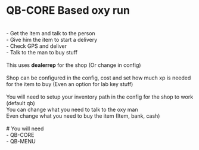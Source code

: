 # QB-CORE Based oxy run
</br>
- Get the item and talk to the person
</br>
- Give him the item to start a delivery
</br>
- Check GPS and deliver
</br>
- Talk to the man to buy stuff
</br>
</br>
This uses <b>dealerrep</b> for the shop (Or change in config)
</br>
</br>
Shop can be configured in the config, cost and set how much xp is needed for the item to buy (Even an option for lab key stuff)
</br>
</br>
You will need to setup your inventory path in the config for the shop to work (default qb)
</br>
You can change what you need to talk to the oxy man
</br>
Even change what you need to buy the item (Item, bank, cash)
</br>
</br>
# You will need
</br>
- QB-CORE
</br>
- QB-MENU
